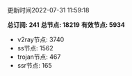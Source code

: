 更新时间2022-07-31 11:59:18

**总订阅: 241**
**总节点: 18219**
**有效节点: 5934**
- v2ray节点: 3740
- ss节点: 1562
- trojan节点: 467
- ssr节点: 165

